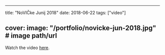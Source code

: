 
---
title: "NoVIČke Junij 2018"
date: 2018-06-22
tags: ["video"]

cover:
  image: "/portfolio/novicke-jun-2018.jpg" # image path/url
---

Watch the video [here](https://www.youtube.com/watch?v=ZOa83dvtNJw).


